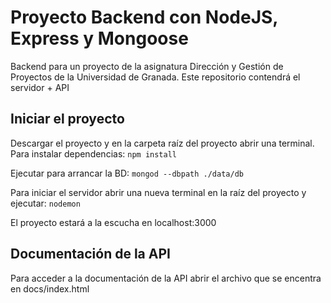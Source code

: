 # Proyecto Backend con NodeJS, Express y Mongoose
Backend para un proyecto de la asignatura Dirección y Gestión de Proyectos de la Universidad de Granada.
Este repositorio contendrá el servidor + API

## Iniciar el proyecto
Descargar el proyecto y en la carpeta raíz del proyecto abrir una terminal.
Para instalar dependencias:
`npm install`

Ejecutar para arrancar la BD: 
`mongod --dbpath ./data/db`

Para iniciar el servidor abrir una nueva terminal en la raíz del proyecto y ejecutar:
`nodemon`

El proyecto estará a la escucha en localhost:3000

## Documentación de la API
Para acceder a la documentación de la API abrir el archivo que se encentra en docs/index.html
